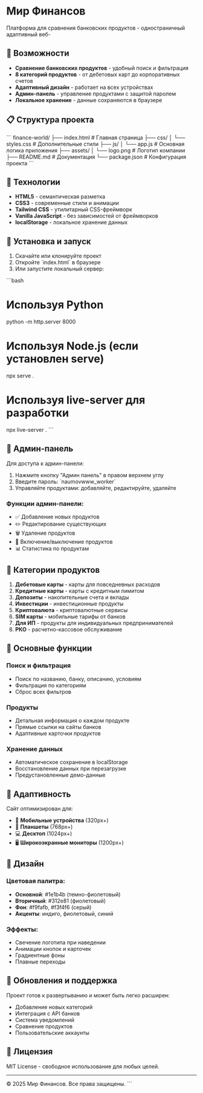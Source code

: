 # Мир Финансов

Платформа для сравнения банковских продуктов - одностраничный адаптивный веб-

## 🚀 Возможности

- **Сравнение банковских продуктов** - удобный поиск и фильтрация
- **8 категорий продуктов** - от дебетовых карт до корпоративных счетов
- **Адаптивный дизайн** - работает на всех устройствах
- **Админ-панель** - управление продуктами с защитой паролем
- **Локальное хранение** - данные сохраняются в браузере

## 📋 Структура проекта

\`\`\`
finance-world/
├── index.html          # Главная страница
├── css/
│   └── styles.css      # Дополнительные стили
├── js/
│   └── app.js          # Основная логика приложения
├── assets/
│   └── logo.png        # Логотип компании
├── README.md           # Документация
└── package.json        # Конфигурация проекта
\`\`\`

## 🎨 Технологии

- **HTML5** - семантическая разметка
- **CSS3** - современные стили и анимации
- **Tailwind CSS** - утилитарный CSS-фреймворк
- **Vanilla JavaScript** - без зависимостей от фреймворков
- **localStorage** - локальное хранение данных

## 🔧 Установка и запуск

1. Скачайте или клонируйте проект
2. Откройте \`index.html\` в браузере
3. Или запустите локальный сервер:

\`\`\`bash
# Используя Python
python -m http.server 8000

# Используя Node.js (если установлен serve)
npx serve .

# Используя live-server для разработки
npx live-server .
\`\`\`

## 🔐 Админ-панель

Для доступа к админ-панели:

1. Нажмите кнопку "Админ панель" в правом верхнем углу
2. Введите пароль: \`naumovwww_worker\`
3. Управляйте продуктами: добавляйте, редактируйте, удаляйте

### Функции админ-панели:

- ✅ Добавление новых продуктов
- ✏️ Редактирование существующих
- 🗑️ Удаление продуктов
- 🔄 Включение/выключение продуктов
- 📊 Статистика по продуктам

## 🏦 Категории продуктов

1. **Дебетовые карты** - карты для повседневных расходов
2. **Кредитные карты** - карты с кредитным лимитом
3. **Депозиты** - накопительные счета и вклады
4. **Инвестиции** - инвестиционные продукты
5. **Криптовалюта** - криптовалютные сервисы
6. **SIM карты** - мобильные тарифы от банков
7. **Для ИП** - продукты для индивидуальных предпринимателей
8. **РКО** - расчетно-кассовое обслуживание

## 🎯 Основные функции

### Поиск и фильтрация
- Поиск по названию, банку, описанию, условиям
- Фильтрация по категориям
- Сброс всех фильтров

### Продукты
- Детальная информация о каждом продукте
- Прямые ссылки на сайты банков
- Адаптивные карточки продуктов

### Хранение данных
- Автоматическое сохранение в localStorage
- Восстановление данных при перезагрузке
- Предустановленные демо-данные

## 📱 Адаптивность

Сайт оптимизирован для:
- 📱 **Мобильные устройства** (320px+)
- 📱 **Планшеты** (768px+)
- 💻 **Десктоп** (1024px+)
- 🖥️ **Широкоэкранные мониторы** (1200px+)

## 🎨 Дизайн

### Цветовая палитра:
- **Основной**: #1e1b4b (темно-фиолетовый)
- **Вторичный**: #312e81 (фиолетовый)
- **Фон**: #f9fafb, #f3f4f6 (серый)
- **Акценты**: индиго, фиолетовый, синий

### Эффекты:
- Свечение логотипа при наведении
- Анимации кнопок и карточек
- Градиентные фоны
- Плавные переходы

## 🔄 Обновления и поддержка

Проект готов к развертыванию и может быть легко расширен:

- Добавление новых категорий
- Интеграция с API банков
- Система уведомлений
- Сравнение продуктов
- Пользовательские аккаунты

## 📄 Лицензия

MIT License - свободное использование для любых целей.

---

© 2025 Мир Финансов. Все права защищены.
\`\`\`
